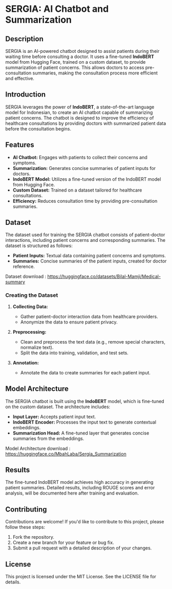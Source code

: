 # SERGIA: AI Chatbot and Summarization

## Description

SERGIA is an AI-powered chatbot designed to assist patients during their waiting time before consulting a doctor. It uses a fine-tuned **IndoBERT** model from Hugging Face, trained on a custom dataset, to provide summarization of patient concerns. This allows doctors to access pre-consultation summaries, making the consultation process more efficient and effective.


## Introduction

SERGIA leverages the power of **IndoBERT**, a state-of-the-art language model for Indonesian, to create an AI chatbot capable of summarizing patient concerns. The chatbot is designed to improve the efficiency of healthcare consultations by providing doctors with summarized patient data before the consultation begins.

## Features

- **AI Chatbot:** Engages with patients to collect their concerns and symptoms.
- **Summarization:** Generates concise summaries of patient inputs for doctors.
- **IndoBERT Model:** Utilizes a fine-tuned version of the IndoBERT model from Hugging Face.
- **Custom Dataset:** Trained on a dataset tailored for healthcare consultations.
- **Efficiency:** Reduces consultation time by providing pre-consultation summaries.

## Dataset

The dataset used for training the SERGIA chatbot consists of patient-doctor interactions, including patient concerns and corresponding summaries. The dataset is structured as follows:

- **Patient Inputs:** Textual data containing patient concerns and symptoms.
- **Summaries:** Concise summaries of the patient inputs, created for doctor reference.

Dataset download :
https://huggingface.co/datasets/Bilal-Mamji/Medical-summary

### Creating the Dataset

1. **Collecting Data:**
   - Gather patient-doctor interaction data from healthcare providers.
   - Anonymize the data to ensure patient privacy.

2. **Preprocessing:**
   - Clean and preprocess the text data (e.g., remove special characters, normalize text).
   - Split the data into training, validation, and test sets.

3. **Annotation:**
   - Annotate the data to create summaries for each patient input.

## Model Architecture

The SERGIA chatbot is built using the **IndoBERT** model, which is fine-tuned on the custom dataset. The architecture includes:

- **Input Layer:** Accepts patient input text.
- **IndoBERT Encoder:** Processes the input text to generate contextual embeddings.
- **Summarization Head:** A fine-tuned layer that generates concise summaries from the embeddings.

Model Architecture download :
https://huggingface.co/MbahLaba/Sergia_Summarization

## Results
The fine-tuned IndoBERT model achieves high accuracy in generating patient summaries. Detailed results, including ROUGE scores and error analysis, will be documented here after training and evaluation.

## Contributing
Contributions are welcome! If you'd like to contribute to this project, please follow these steps:
1. Fork the repository.
2. Create a new branch for your feature or bug fix.
3. Submit a pull request with a detailed description of your changes.

## License
This project is licensed under the MIT License. See the LICENSE file for details.

